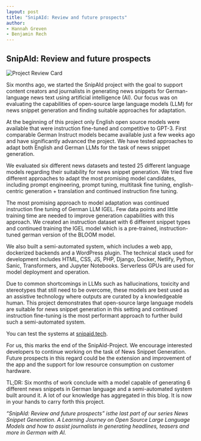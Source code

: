 ```yaml
---
layout: post
title: "SnipAId: Review and future prospects"
author:
- Hannah Greven
- Benjamin Rech 
---
```


## SnipAId: Review and future prospects

![Project Review Card](https://user-images.githubusercontent.com/36483428/233427494-bed1255f-a242-40d8-a406-93b6c82ec1f2.jpg)

Six months ago, we started the SnipAId project with the goal to support content creators and journalists in generating news snippets for German-language news text using artificial intelligence (AI). Our focus was on evaluating the capabilities of open-source large language models (LLM) for news snippet generation and finding suitable approaches for adaptation. 

At the beginning of this project only English open source models were available that were instruction fine-tuned and competitive to GPT-3. First comparable German Instruct models became available just a few weeks ago and have significantly advanced the project. We have tested approaches to adapt both English and German LLMs for the task of news snippet generation.

We evaluated six different news datasets and tested 25 different language models regarding their suitability for news snippet generation. We tried five different approaches to adapt the most promising model candidates, including prompt engineering, prompt tuning, multitask fine tuning, english-centric generation + translation and continued instruction fine tuning.

The most promising approach to model adaptation was continued instruction fine tuning of German LLM IGEL. Few data points and little training time are needed to improve generation capabilities with this approach. We created an instruction dataset with 6 different snippet types and continued training the IGEL model which is a pre-trained, instruction-tuned german version of the BLOOM model. 

We also built a semi-automated system, which includes a web app, dockerized backends and a WordPress plugin. The technical stack used for development includes HTML, CSS, JS, PHP, Django, Docker, Netlify, Python, Sanic, Transformers, and Jupyter Notebooks. Serverless GPUs are used for model deployment and operation.

Due to common shortcomings in LLMs such as hallucinations, toxicity and stereotypes that still need to be overcome, these models are best used as an assistive technology where outputs are curated by a knowledgeable human. This project demonstrates that open-source large language models are suitable for news snippet generation in this setting and continued instruction fine-tuning is the most performant approach to further build such a semi-automated system. 

You can test the systems at [snipaid.tech](https://snipaid.tech).

For us, this marks the end of the SnipAId-Project. We encourage interested developers to continue working on the task of News Snippet Generation. Future prospects in this regard could be the extension and improvement of the app and the support for low resource consumption on customer hardware.

TL;DR: Six months of work conclude with a model capable of generating 6 different news snippets in German language and a semi-automated system built around it. A lot of our knowledge has aggregated in this blog. It is now in your hands to carry forth this project.

*“SnipAId: Review and future prospects” isthe last part of our series News Snippet Generation. A Learning Journey on Open Source Large Language Models and how to assist journalists in generating headlines, teasers and more in German with AI.*
